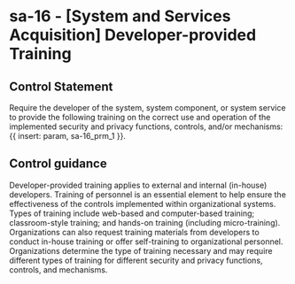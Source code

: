 # sa-16 - \[System and Services Acquisition\] Developer-provided Training

## Control Statement

Require the developer of the system, system component, or system service to provide the following training on the correct use and operation of the implemented security and privacy functions, controls, and/or mechanisms: {{ insert: param, sa-16_prm_1 }}.

## Control guidance

Developer-provided training applies to external and internal (in-house) developers. Training of personnel is an essential element to help ensure the effectiveness of the controls implemented within organizational systems. Types of training include web-based and computer-based training; classroom-style training; and hands-on training (including micro-training). Organizations can also request training materials from developers to conduct in-house training or offer self-training to organizational personnel. Organizations determine the type of training necessary and may require different types of training for different security and privacy functions, controls, and mechanisms.
